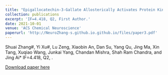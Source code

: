 ```yaml
---
title: "Epigallocatechin-3-Gallate Allosterically Activates Protein Kinase C‑α and Improves the Cognition of Estrogen Deficiency Mice."
collection: publications
excerpt: 'IF=4.418, Q2, First Author.'
date: 2021-10-01
venue: 'ACS Chemical Neuroscience'
paperurl: 'http://NeuroZhang-s.github.io.github.io/files/paper3.pdf'
---
```

Shuai Zhang#, Yi Xu#, Lu Zeng, Xiaobin An, Dan Su, Yang Qu, Jing Ma, Xin Tang, Xuqiao Wang, Junkai Yang, Chandan Mishra, Shah Ram Chandra, and Jing Ai* IF=4.418, Q2, .

[Download paper here](http://NeuroZhang-s.github.io.github.io/files/paper3.pdf)
